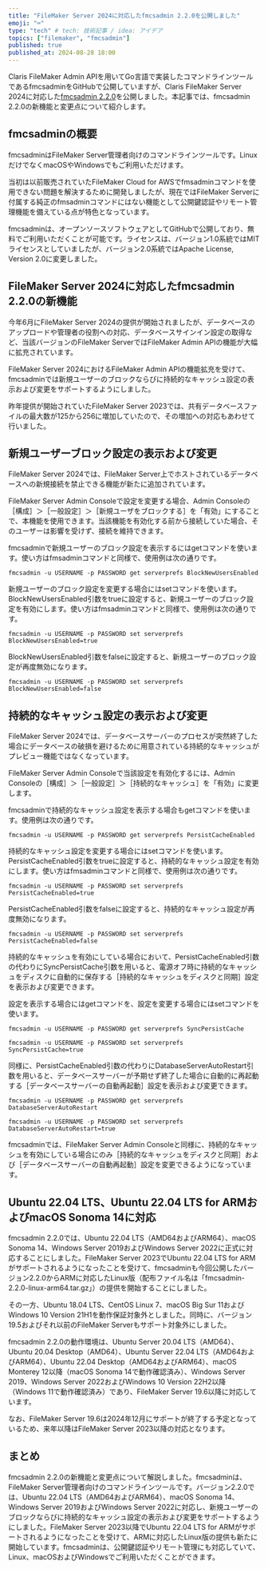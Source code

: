 ```yaml
---
title: "FileMaker Server 2024に対応したfmcsadmin 2.2.0を公開しました"
emoji: "⌨️"
type: "tech" # tech: 技術記事 / idea: アイデア
topics: ["filemaker", "fmcsadmin"]
published: true
published_at: 2024-08-28 18:00
---
```

Claris FileMaker Admin APIを用いてGo言語で実装したコマンドラインツールであるfmcsadminをGitHubで公開していますが、Claris FileMaker Server 2024に対応した[fmcsadmin 2.2.0](https://github.com/emic/fmcsadmin/releases/tag/2.2.0)を公開しました。本記事では、fmcsadmin 2.2.0の新機能と変更点について紹介します。

## fmcsadminの概要

fmcsadminはFileMaker Server管理者向けのコマンドラインツールです。LinuxだけでなくmacOSやWindowsでもご利用いただけます。

当初は以前販売されていたFileMaker Cloud for AWSでfmsadminコマンドを使用できない問題を解決するために開発しましたが、現在ではFileMaker Serverに付属する純正のfmsadminコマンドにはない機能として公開鍵認証やリモート管理機能を備えている点が特色となっています。

fmcsadminは、オープンソースソフトウェアとしてGitHubで公開しており、無料でご利用いただくことが可能です。ライセンスは、バージョン1.0系統ではMITライセンスとしていましたが、バージョン2.0系統ではApache License, Version 2.0に変更しました。

## FileMaker Server 2024に対応したfmcsadmin 2.2.0の新機能

今年6月にFileMaker Server 2024の提供が開始されましたが、データベースのアップロードや管理者の役割への対応、データベースサインイン設定の取得など、当該バージョンのFileMaker ServerではFileMaker Admin APIの機能が大幅に拡充されています。

FileMaker Server 2024におけるFileMaker Admin APIの機能拡充を受けて、fmcsadminでは新規ユーザーのブロックならびに持続的なキャッシュ設定の表示および変更をサポートするようにしました。

昨年提供が開始されていたFileMaker Server 2023では、共有データベースファイルの最大数が125から256に増加していたので、その増加への対応もあわせて行いました。

## 新規ユーザーブロック設定の表示および変更

FileMaker Server 2024では、FileMaker Server上でホストされているデータベースへの新規接続を禁止できる機能が新たに追加されています。

FileMaker Server Admin Consoleで設定を変更する場合、Admin Consoleの［構成］＞［一般設定］＞［新規ユーザをブロックする］を「有効」にすることで、本機能を使用できます。当該機能を有効化する前から接続していた場合、そのユーザーは影響を受けず、接続を維持できます。

fmcsadminで新規ユーザーのブロック設定を表示するにはgetコマンドを使います。使い方はfmsadminコマンドと同様で、使用例は次の通りです。

```
fmcsadmin -u USERNAME -p PASSWORD get serverprefs BlockNewUsersEnabled
```

新規ユーザーのブロック設定を変更する場合にはsetコマンドを使います。BlockNewUsersEnabled引数をtrueに設定すると、新規ユーザーのブロック設定を有効にします。使い方はfmsadminコマンドと同様で、使用例は次の通りです。

```
fmcsadmin -u USERNAME -p PASSWORD set serverprefs BlockNewUsersEnabled=true
```

BlockNewUsersEnabled引数をfalseに設定すると、新規ユーザーのブロック設定が再度無効になります。

```
fmcsadmin -u USERNAME -p PASSWORD set serverprefs BlockNewUsersEnabled=false
```

## 持続的なキャッシュ設定の表示および変更

FileMaker Server 2024では、データベースサーバーのプロセスが突然終了した場合にデータベースの破損を避けるために用意されている持続的なキャッシュがプレビュー機能ではなくなっています。

FileMaker Server Admin Consoleで当該設定を有効化するには、Admin Consoleの［構成］＞［一般設定］＞［持続的なキャッシュ］を「有効」に変更します。

fmcsadminで持続的なキャッシュ設定を表示する場合もgetコマンドを使います。使用例は次の通りです。

```
fmcsadmin -u USERNAME -p PASSWORD get serverprefs PersistCacheEnabled
```

持続的なキャッシュ設定を変更する場合にはsetコマンドを使います。PersistCacheEnabled引数をtrueに設定すると、持続的なキャッシュ設定を有効にします。使い方はfmsadminコマンドと同様で、使用例は次の通りです。

```
fmcsadmin -u USERNAME -p PASSWORD set serverprefs PersistCacheEnabled=true
```

PersistCacheEnabled引数をfalseに設定すると、持続的なキャッシュ設定が再度無効になります。

```
fmcsadmin -u USERNAME -p PASSWORD set serverprefs PersistCacheEnabled=false
```

持続的なキャッシュを有効にしている場合において、PersistCacheEnabled引数の代わりにSyncPersistCache引数を用いると、電源オフ時に持続的なキャッシュをディスクに自動的に保存する［持続的なキャッシュをディスクと同期］設定を表示および変更できます。

設定を表示する場合にはgetコマンドを、設定を変更する場合にはsetコマンドを使います。

```
fmcsadmin -u USERNAME -p PASSWORD get serverprefs SyncPersistCache
```

```
fmcsadmin -u USERNAME -p PASSWORD set serverprefs SyncPersistCache=true
```

同様に、PersistCacheEnabled引数の代わりにDatabaseServerAutoRestart引数を用いると、データベースサーバーが予期せず終了した場合に自動的に再起動する［データベースサーバーの自動再起動］設定を表示および変更できます。

```
fmcsadmin -u USERNAME -p PASSWORD get serverprefs DatabaseServerAutoRestart
```

```
fmcsadmin -u USERNAME -p PASSWORD set serverprefs DatabaseServerAutoRestart=true
```

fmcsadminでは、FileMaker Server Admin Consoleと同様に、持続的なキャッシュを有効にしている場合にのみ［持続的なキャッシュをディスクと同期］および［データベースサーバーの自動再起動］設定を変更できるようになっています。

## Ubuntu 22.04 LTS、Ubuntu 22.04 LTS for ARMおよびmacOS Sonoma 14に対応

fmcsadmin 2.2.0では、Ubuntu 22.04 LTS（AMD64およびARM64）、macOS Sonoma 14、Windows Server 2019およびWindows Server 2022に正式に対応することにしました。FileMaker Server 2023でUbuntu 22.04 LTS for ARMがサポートされるようになったことを受けて、fmcsadminも今回公開したバージョン2.2.0からARMに対応したLinux版（配布ファイル名は「fmcsadmin-2.2.0-linux-arm64.tar.gz」）の提供を開始することにしました。

その一方、Ubuntu 18.04 LTS、CentOS Linux 7、macOS Big Sur 11およびWindows 10 Version 21H1を動作保証対象外としました。同時に、バージョン19.5およびそれ以前のFileMaker Serverもサポート対象外にしました。

fmcsadmin 2.2.0の動作環境は、Ubuntu Server 20.04 LTS（AMD64）、Ubuntu 20.04 Desktop（AMD64）、Ubuntu Server 22.04 LTS（AMD64およびARM64）、Ubuntu 22.04 Desktop（AMD64およびARM64）、macOS Monterey 12以降（macOS Sonoma 14で動作確認済み）、Windows Server 2019、Windows Server 2022およびWindows 10 Version 22H2以降（Windows 11で動作確認済み）であり、FileMaker Server 19.6以降に対応しています。

なお、FileMaker Server 19.6は2024年12月にサポートが終了する予定となっているため、来年以降はFileMaker Server 2023以降の対応となります。

## まとめ

fmcsadmin 2.2.0の新機能と変更点について解説しました。fmcsadminは、FileMaker Server管理者向けのコマンドラインツールです。バージョン2.2.0では、Ubuntu 22.04 LTS（AMD64およびARM64）、macOS Sonoma 14、Windows Server 2019およびWindows Server 2022に対応し、新規ユーザーのブロックならびに持続的なキャッシュ設定の表示および変更をサポートするようにしました。FileMaker Server 2023以降でUbuntu 22.04 LTS for ARMがサポートされるようになったことを受けて、ARMに対応したLinux版の提供も新たに開始しています。fmcsadminは、公開鍵認証やリモート管理にも対応していて、Linux、macOSおよびWindowsでご利用いただくことができます。
